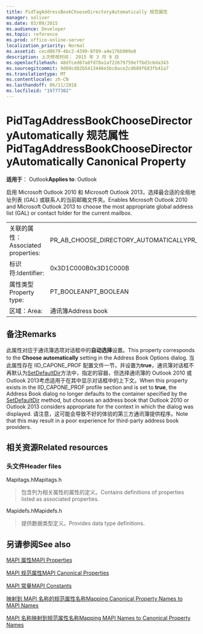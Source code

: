 ```yaml
---
title: PidTagAddressBookChooseDirectoryAutomatically 规范属性
manager: soliver
ms.date: 03/09/2015
ms.audience: Developer
ms.topic: reference
ms.prod: office-online-server
localization_priority: Normal
ms.assetid: cecd0679-4bc2-4399-8f89-a4e17bb909a0
description: 上次修改时间： 2015 年 3 月 9 日
ms.openlocfilehash: 48dfced07a8fd78a1af22679759effbd3c6da343
ms.sourcegitcommit: 9d60cd82b5413446e5bc8ace2cd689f683fb41a7
ms.translationtype: MT
ms.contentlocale: zh-CN
ms.lasthandoff: 06/11/2018
ms.locfileid: "19777302"
---
```

# <a name="pidtagaddressbookchoosedirectoryautomatically-canonical-property"></a><span data-ttu-id="59ff1-103">PidTagAddressBookChooseDirectoryAutomatically 规范属性</span><span class="sxs-lookup"><span data-stu-id="59ff1-103">PidTagAddressBookChooseDirectoryAutomatically Canonical Property</span></span>

  
  
<span data-ttu-id="59ff1-104">**适用于**： Outlook</span><span class="sxs-lookup"><span data-stu-id="59ff1-104">**Applies to**: Outlook</span></span> 
  
<span data-ttu-id="59ff1-105">启用 Microsoft Outlook 2010 和 Microsoft Outlook 2013，选择最合适的全局地址列表 (GAL) 或联系人的当前邮箱文件夹。</span><span class="sxs-lookup"><span data-stu-id="59ff1-105">Enables Microsoft Outlook 2010 and Microsoft Outlook 2013 to choose the most appropriate global address list (GAL) or contact folder for the current mailbox.</span></span>
  
|||
|:-----|:-----|
|<span data-ttu-id="59ff1-106">关联的属性：</span><span class="sxs-lookup"><span data-stu-id="59ff1-106">Associated properties:</span></span>  <br/> |<span data-ttu-id="59ff1-107">PR_AB_CHOOSE_DIRECTORY_AUTOMATICALLY</span><span class="sxs-lookup"><span data-stu-id="59ff1-107">PR_AB_CHOOSE_DIRECTORY_AUTOMATICALLY</span></span>  <br/> |
|<span data-ttu-id="59ff1-108">标识符:</span><span class="sxs-lookup"><span data-stu-id="59ff1-108">Identifier:</span></span>  <br/> |<span data-ttu-id="59ff1-109">0x3D1C000B</span><span class="sxs-lookup"><span data-stu-id="59ff1-109">0x3D1C000B</span></span>  <br/> |
|<span data-ttu-id="59ff1-110">属性类型</span><span class="sxs-lookup"><span data-stu-id="59ff1-110">Property type:</span></span>  <br/> |<span data-ttu-id="59ff1-111">PT_BOOLEAN</span><span class="sxs-lookup"><span data-stu-id="59ff1-111">PT_BOOLEAN</span></span>  <br/> |
|<span data-ttu-id="59ff1-112">区域：</span><span class="sxs-lookup"><span data-stu-id="59ff1-112">Area:</span></span>  <br/> |<span data-ttu-id="59ff1-113">通讯簿</span><span class="sxs-lookup"><span data-stu-id="59ff1-113">Address book</span></span>  <br/> |
   
## <a name="remarks"></a><span data-ttu-id="59ff1-114">备注</span><span class="sxs-lookup"><span data-stu-id="59ff1-114">Remarks</span></span>

<span data-ttu-id="59ff1-115">此属性对应于通讯簿选项对话框中的**自动选择**设置。</span><span class="sxs-lookup"><span data-stu-id="59ff1-115">This property corresponds to the **Choose automatically** setting in the Address Book Options dialog.</span></span> <span data-ttu-id="59ff1-116">当此属性存在 IID_CAPONE_PROF 配置文件一节，并设置为**true**，通讯簿对话框不再默认为[SetDefaultDir](iaddrbook-setdefaultdir.md)方法中，指定的容器，但选择通讯簿的 Outlook 2010 或 Outlook 2013考虑适用于在其中显示对话框中的上下文。</span><span class="sxs-lookup"><span data-stu-id="59ff1-116">When this property exists in the IID_CAPONE_PROF profile section and is set to **true**, the Address Book dialog no longer defaults to the container specified by the [SetDefaultDir](iaddrbook-setdefaultdir.md) method, but chooses an address book that Outlook 2010 or Outlook 2013 considers appropriate for the context in which the dialog was displayed.</span></span> <span data-ttu-id="59ff1-117">请注意，这可能会导致不好的体验的第三方通讯簿提供程序。</span><span class="sxs-lookup"><span data-stu-id="59ff1-117">Note that this may result in a poor experience for third-party address book providers.</span></span> 
  
## <a name="related-resources"></a><span data-ttu-id="59ff1-118">相关资源</span><span class="sxs-lookup"><span data-stu-id="59ff1-118">Related resources</span></span>

### <a name="header-files"></a><span data-ttu-id="59ff1-119">头文件</span><span class="sxs-lookup"><span data-stu-id="59ff1-119">Header files</span></span>

<span data-ttu-id="59ff1-120">Mapitags.h</span><span class="sxs-lookup"><span data-stu-id="59ff1-120">Mapitags.h</span></span>
  
> <span data-ttu-id="59ff1-121">包含列为相关属性的属性的定义。</span><span class="sxs-lookup"><span data-stu-id="59ff1-121">Contains definitions of properties listed as associated properties.</span></span>
    
<span data-ttu-id="59ff1-122">Mapidefs.h</span><span class="sxs-lookup"><span data-stu-id="59ff1-122">Mapidefs.h</span></span>
  
> <span data-ttu-id="59ff1-123">提供数据类型定义。</span><span class="sxs-lookup"><span data-stu-id="59ff1-123">Provides data type definitions.</span></span>
    
## <a name="see-also"></a><span data-ttu-id="59ff1-124">另请参阅</span><span class="sxs-lookup"><span data-stu-id="59ff1-124">See also</span></span>



[<span data-ttu-id="59ff1-125">MAPI 属性</span><span class="sxs-lookup"><span data-stu-id="59ff1-125">MAPI Properties</span></span>](mapi-properties.md)
  
[<span data-ttu-id="59ff1-126">MAPI 规范属性</span><span class="sxs-lookup"><span data-stu-id="59ff1-126">MAPI Canonical Properties</span></span>](mapi-canonical-properties.md)
  
[<span data-ttu-id="59ff1-127">MAPI 常量</span><span class="sxs-lookup"><span data-stu-id="59ff1-127">MAPI Constants</span></span>](mapi-constants.md)
  
[<span data-ttu-id="59ff1-128">映射到 MAPI 名称的规范属性名称</span><span class="sxs-lookup"><span data-stu-id="59ff1-128">Mapping Canonical Property Names to MAPI Names</span></span>](mapping-canonical-property-names-to-mapi-names.md)
  
[<span data-ttu-id="59ff1-129">MAPI 名称映射到规范属性名称</span><span class="sxs-lookup"><span data-stu-id="59ff1-129">Mapping MAPI Names to Canonical Property Names</span></span>](mapping-mapi-names-to-canonical-property-names.md)

